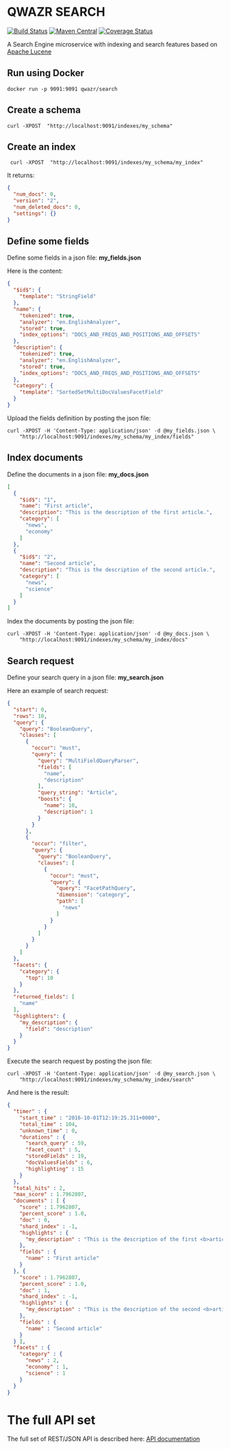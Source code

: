 QWAZR SEARCH
============

[![Build Status](https://travis-ci.org/qwazr/search.svg?branch=master)](https://travis-ci.org/qwazr/search)
[![Maven Central](https://maven-badges.herokuapp.com/maven-central/com.qwazr/qwazr-search/badge.svg)](https://maven-badges.herokuapp.com/maven-central/com.qwazr/qwazr-search)
[![Coverage Status](https://coveralls.io/repos/github/qwazr/search/badge.svg?branch=master)](https://coveralls.io/github/qwazr/search?branch=master)

A Search Engine microservice with indexing and search features based on
[Apache Lucene](https://lucene.apache.org/core/)

## Run using Docker

    docker run -p 9091:9091 qwazr/search
    

## Create a schema

    curl -XPOST  "http://localhost:9091/indexes/my_schema"

## Create an index

     curl -XPOST  "http://localhost:9091/indexes/my_schema/my_index"
  
It returns:

```json
{
  "num_docs": 0,
  "version": "2",
  "num_deleted_docs": 0,
  "settings": {}
}
```

## Define some fields

Define some fields in a json file: **my_fields.json**
 
Here is the content:

```json
{
  "$id$": {
    "template": "StringField"
  },
  "name": {
    "tokenized": true,
    "analyzer": "en.EnglishAnalyzer",
    "stored": true,
    "index_options": "DOCS_AND_FREQS_AND_POSITIONS_AND_OFFSETS"
  },
  "description": {
    "tokenized": true,
    "analyzer": "en.EnglishAnalyzer",
    "stored": true,
    "index_options": "DOCS_AND_FREQS_AND_POSITIONS_AND_OFFSETS"
  },
  "category": {
    "template": "SortedSetMultiDocValuesFacetField"
  }
}
```

Upload the fields definition by posting the json file:

    curl -XPOST -H 'Content-Type: application/json' -d @my_fields.json \
        "http://localhost:9091/indexes/my_schema/my_index/fields"
        
## Index documents

Define the documents in a json file: **my_docs.json**

```json
[
  {
    "$id$": "1",
    "name": "First article",
    "description": "This is the description of the first article.",
    "category": [
      "news",
      "economy"
    ]
  },
  {
    "$id$": "2",
    "name": "Second article",
    "description": "This is the description of the second article.",
    "category": [
      "news",
      "science"
    ]
  }
]
```

Index the documents by posting the json file:

    curl -XPOST -H 'Content-Type: application/json' -d @my_docs.json \
        "http://localhost:9091/indexes/my_schema/my_index/docs"
        
## Search request

Define your search query in a json file: **my_search.json**

Here an example of search request:

```json
{
  "start": 0,
  "rows": 10,
  "query": {
    "query": "BooleanQuery",
    "clauses": [
      {
        "occur": "must",
        "query": {
          "query": "MultiFieldQueryParser",
          "fields": [
            "name",
            "description"
          ],
          "query_string": "Article",
          "boosts": {
            "name": 10,
            "description": 1
          }
        }
      },
      {
        "occur": "filter",
        "query": {
          "query": "BooleanQuery",
          "clauses": [
            {
              "occur": "must",
              "query": {
                "query": "FacetPathQuery",
                "dimension": "category",
                "path": [
                  "news"
                ]
              }
            }
          ]
        }
      }
    ]
  },
  "facets": {
    "category": {
      "top": 10
    }
  },
  "returned_fields": [
    "name"
  ],
  "highlighters": {
    "my_description": {
      "field": "description"
    }
  }
}
```

Execute the search request by posting the json file:

    curl -XPOST -H 'Content-Type: application/json' -d @my_search.json \
        "http://localhost:9091/indexes/my_schema/my_index/search"
    
And here is the result:

```json
{
  "timer" : {
    "start_time" : "2016-10-01T12:19:25.311+0000",
    "total_time" : 104,
    "unknown_time" : 0,
    "durations" : {
      "search_query" : 59,
      "facet_count" : 5,
      "storedFields" : 19,
      "docValuesFields" : 6,
      "highlighting" : 15
    }
  },
  "total_hits" : 2,
  "max_score" : 1.7962807,
  "documents" : [ {
    "score" : 1.7962807,
    "percent_score" : 1.0,
    "doc" : 0,
    "shard_index" : -1,
    "highlights" : {
      "my_description" : "This is the description of the first <b>article</b>."
    },
    "fields" : {
      "name" : "First article"
    }
  }, {
    "score" : 1.7962807,
    "percent_score" : 1.0,
    "doc" : 1,
    "shard_index" : -1,
    "highlights" : {
      "my_description" : "This is the description of the second <b>article</b>."
    },
    "fields" : {
      "name" : "Second article"
    }
  } ],
  "facets" : {
    "category" : {
      "news" : 2,
      "economy" : 1,
      "science" : 1
    }
  }
}
```

# The full API set

The full set of REST/JSON API is described here:
[API documentation](https://www.qwazr.com/documentation/QWAZR/qwazr-search/src/doc/api/)